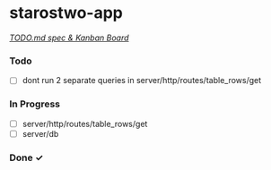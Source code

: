 # starostwo-app

<em>[TODO.md spec & Kanban Board](https://bit.ly/3fCwKfM)</em>

### Todo
- [ ] dont run 2 separate queries in server/http/routes/table_rows/get

### In Progress

- [ ] server/http/routes/table_rows/get  
- [ ] server/db  

### Done ✓


